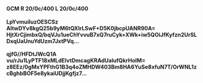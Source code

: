 #### GCM R 20/0c/400 L 20/0c/400
**LpYvmuiIuzOESCSz**<br/>**AltwDYv8kgQ25b9yM6tQXlrLSwF+D5K0jbcpUANR90A=**<br/>**HjtXrCjimbxQ/bqVJu1ueChYvvuB7xQ7ruCyk+XWk+iw5QOiJfKyfzn2UrSLDxqUaUnuYdUzm7JxtPVq...**<br/><br/>
**qjfG//HFDtJWcQ1A**<br/>**vu/rJu1LyPTF18xMLdEIvtDmcagKRAdUalufQkrHoIM=**<br/>**z8EEz/0gMxYPFthG1B3q4oZMHDW403Bm8HA6YuSe8xfuN7T/OrWNL1zcBghbBOF5e8ykaiUDjjKgfjz7...**